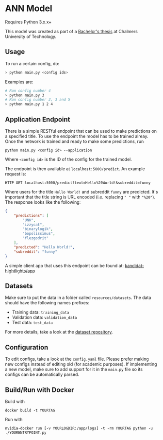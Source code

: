 # ANN Model
Requires Python 3.x.x+

This model was created as part of a [Bachelor's thesis](http://publications.lib.chalmers.se/records/fulltext/251698/251698.pdf) at Chalmers University of Technology.

## Usage
To run a certain config, do:
``` bash
> python main.py <config ids>
```
Examples are:
``` bash
# Run config number 4
> python main.py 3
# Run config number 2, 3 and 5
> python main.py 1 2 4
```

## Application Endpoint
There is a simple RESTful endpoint that can be used to make predictions on a specified title. To use the endpoint the model has to be trained alreay. Once the network is trained and ready to make some predictions, run
```
python main.py <config id> --application
```
Where `<config id>` is the ID of the config for the trained model.

The endpoint is then available at `localhost:5000/predict`. An example request is:
```
HTTP GET localhost:5000/predict?text=Hello%20World!&subreddit=funny
```
Where users for the title `Hello World!` and subreddit `funny` are predicted. It's important that the title string is URL encoded (i.e. replacing `" "` with `"%20"`). The response looks like the following:
```json
{
    "predictions": [
        "UNK",
        "izzycat",
        "binarylogik",
        "bopolissimus",
        "flezgodrit"
    ],
    "predicted": "Hello World!",
    "subreddit": "funny"
}
```
A simple client app that uses this endpoint can be found at:
[kandidat-hightlights/app](https://github.com/kandidat-highlights/app)

## Datasets
Make sure to put the data in a folder called ```resources/datasets```. The data should have the following names prefixes:

- Training data: ```training_data```
- Validation data: ```validation_data```
- Test data: ```test_data```

For more details, take a look at the [dataset repository](https://github.com/kandidat-highlights/data).

## Configuration
To edit configs, take a look at the `config.yaml` file. Please prefer making new configs instead of editing old (for academic purposes). If implementing a new model, make sure to add support for it in the `main.py` file so its configs can be automatically parsed.

## Build/Run with Docker

Build with 
```
docker build -t YOURTAG
```

Run with 
```
nvidia-docker run [-v YOURLOGDIR:/app/logs] -t -rm YOURTAG python -u ./YOURENTRYPOINT.py
```
